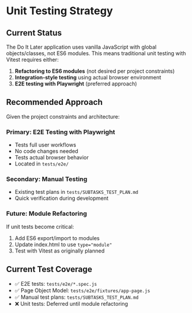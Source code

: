 # Unit Testing Strategy

## Current Status

The Do It Later application uses vanilla JavaScript with global objects/classes, not ES6 modules. This means traditional unit testing with Vitest requires either:

1. **Refactoring to ES6 modules** (not desired per project constraints)
2. **Integration-style testing** using actual browser environment
3. **E2E testing with Playwright** (preferred approach)

## Recommended Approach

Given the project constraints and architecture:

### Primary: E2E Testing with Playwright
- Tests full user workflows
- No code changes needed
- Tests actual browser behavior
- Located in `tests/e2e/`

### Secondary: Manual Testing
- Existing test plans in `tests/SUBTASKS_TEST_PLAN.md`
- Quick verification during development

### Future: Module Refactoring
If unit tests become critical:
1. Add ES6 export/import to modules
2. Update index.html to use `type="module"`
3. Test with Vitest as originally planned

## Current Test Coverage

- ✅ E2E tests: `tests/e2e/*.spec.js`
- ✅ Page Object Model: `tests/e2e/fixtures/app-page.js`
- ✅ Manual test plans: `tests/SUBTASKS_TEST_PLAN.md`
- ❌ Unit tests: Deferred until module refactoring

